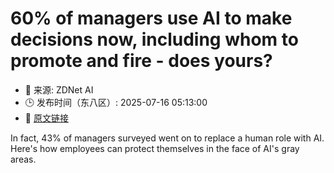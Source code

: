# 60% of managers use AI to make decisions now, including whom to promote and fire - does yours?
- 📅 来源: ZDNet AI
- 🕒 发布时间（东八区）: 2025-07-16 05:13:00
- 🔗 [原文链接](https://www.zdnet.com/article/60-of-managers-use-ai-to-make-decisions-now-including-whom-to-promote-and-fire-does-yours/)

In fact, 43% of managers surveyed went on to replace a human role with AI. Here's how employees can protect themselves in the face of AI's gray areas.